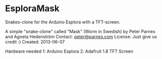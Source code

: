 EsploraMask
===========

Snakes-clone for the Arduino Esplora with a TFT-screen.

A simple "snake-clone" called "Mask" (Worm in Swedish)
by Peter Parnes and Agneta Hedenström
Contact: peter@parnes.com
License: Just give us credit :)
Created: 2013-06-07

Hardware needed
1: Arduino Esplora
2: Adafruit 1.8 TFT Screen
